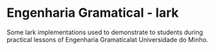 # Engenharia Gramatical - lark
Some lark implementations used to demonstrate to students during practical lessons of Engenharia Gramaticalat Universidade do Minho.

